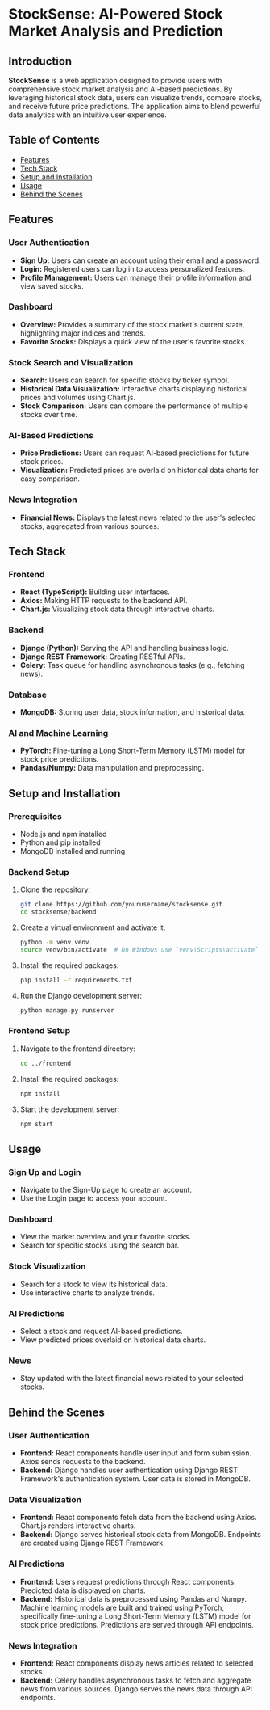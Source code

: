 # StockSense: AI-Powered Stock Market Analysis and Prediction

## Introduction
**StockSense** is a web application designed to provide users with comprehensive stock market analysis and AI-based predictions. By leveraging historical stock data, users can visualize trends, compare stocks, and receive future price predictions. The application aims to blend powerful data analytics with an intuitive user experience.

## Table of Contents
- [Features](#features)
- [Tech Stack](#tech-stack)
- [Setup and Installation](#setup-and-installation)
- [Usage](#usage)
- [Behind the Scenes](#behind-the-scenes)

## Features
### User Authentication
- **Sign Up:** Users can create an account using their email and a password.
- **Login:** Registered users can log in to access personalized features.
- **Profile Management:** Users can manage their profile information and view saved stocks.

### Dashboard
- **Overview:** Provides a summary of the stock market's current state, highlighting major indices and trends.
- **Favorite Stocks:** Displays a quick view of the user's favorite stocks.

### Stock Search and Visualization
- **Search:** Users can search for specific stocks by ticker symbol.
- **Historical Data Visualization:** Interactive charts displaying historical prices and volumes using Chart.js.
- **Stock Comparison:** Users can compare the performance of multiple stocks over time.

### AI-Based Predictions
- **Price Predictions:** Users can request AI-based predictions for future stock prices.
- **Visualization:** Predicted prices are overlaid on historical data charts for easy comparison.

### News Integration
- **Financial News:** Displays the latest news related to the user's selected stocks, aggregated from various sources.

## Tech Stack
### Frontend
- **React (TypeScript):** Building user interfaces.
- **Axios:** Making HTTP requests to the backend API.
- **Chart.js:** Visualizing stock data through interactive charts.

### Backend
- **Django (Python):** Serving the API and handling business logic.
- **Django REST Framework:** Creating RESTful APIs.
- **Celery:** Task queue for handling asynchronous tasks (e.g., fetching news).

### Database
- **MongoDB:** Storing user data, stock information, and historical data.

### AI and Machine Learning
- **PyTorch:** Fine-tuning a Long Short-Term Memory (LSTM) model for stock price predictions.
- **Pandas/Numpy:** Data manipulation and preprocessing.

## Setup and Installation
### Prerequisites
- Node.js and npm installed
- Python and pip installed
- MongoDB installed and running

### Backend Setup
1. Clone the repository:
   ```bash
   git clone https://github.com/yourusername/stocksense.git
   cd stocksense/backend
   ```
2. Create a virtual environment and activate it:
   ```bash
   python -m venv venv
   source venv/bin/activate  # On Windows use `venv\Scripts\activate`
   ```
3. Install the required packages:
   ```bash
   pip install -r requirements.txt
   ```
4. Run the Django development server:
   ```bash
   python manage.py runserver
   ```

### Frontend Setup
1. Navigate to the frontend directory:
   ```bash
   cd ../frontend
   ```
2. Install the required packages:
   ```bash
   npm install
   ```
3. Start the development server:
   ```bash
   npm start
   ```

## Usage
### Sign Up and Login
- Navigate to the Sign-Up page to create an account.
- Use the Login page to access your account.

### Dashboard
- View the market overview and your favorite stocks.
- Search for specific stocks using the search bar.

### Stock Visualization
- Search for a stock to view its historical data.
- Use interactive charts to analyze trends.

### AI Predictions
- Select a stock and request AI-based predictions.
- View predicted prices overlaid on historical data charts.

### News
- Stay updated with the latest financial news related to your selected stocks.

## Behind the Scenes
### User Authentication
- **Frontend:** React components handle user input and form submission. Axios sends requests to the backend.
- **Backend:** Django handles user authentication using Django REST Framework's authentication system. User data is stored in MongoDB.

### Data Visualization
- **Frontend:** React components fetch data from the backend using Axios. Chart.js renders interactive charts.
- **Backend:** Django serves historical stock data from MongoDB. Endpoints are created using Django REST Framework.

### AI Predictions
- **Frontend:** Users request predictions through React components. Predicted data is displayed on charts.
- **Backend:** Historical data is preprocessed using Pandas and Numpy. Machine learning models are built and trained using PyTorch, specifically fine-tuning a Long Short-Term Memory (LSTM) model for stock price predictions. Predictions are served through API endpoints.

### News Integration
- **Frontend:** React components display news articles related to selected stocks.
- **Backend:** Celery handles asynchronous tasks to fetch and aggregate news from various sources. Django serves the news data through API endpoints.
